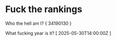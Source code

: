 # Fuck the rankings

Who the hell am I?
{ 34190130 }

What fucking year is it?
[ 2025-05-30T14:00:00Z ]
